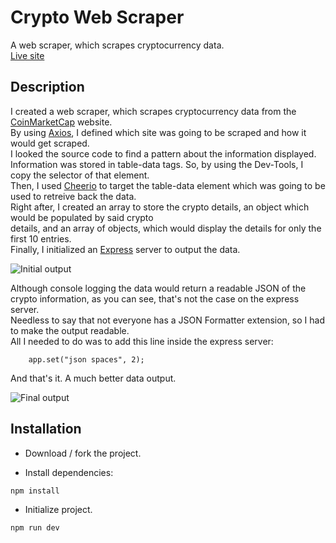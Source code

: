 # Crypto Web Scraper

A web scraper, which scrapes cryptocurrency data.\
[Live site](https://crypto-web-scraper.herokuapp.com/)

## Description

I created a web scraper, which scrapes cryptocurrency data from the [CoinMarketCap](https://coinmarketcap.com/) website.\
By using [Axios](https://axios-http.com/docs/intro), I defined which site was going to be scraped and how it would get scraped.\
I looked the source code to find a pattern about the information displayed.\
Information was stored in table-data tags. So, by using the Dev-Tools, I copy the selector of that element.\
Then, I used [Cheerio](https://cheerio.js.org/) to target the table-data element which was going to be used to retreive back the data.\
Right after, I created an array to store the crypto details, an object which would be populated by said crypto\
details, and an array of objects, which would display the details for only the first 10 entries.\
Finally, I initialized an [Express](https://expressjs.com/) server to output the data.

![Initial output](https://i.ibb.co/LgFXM8r/img1.png)

Although console logging the data would return a readable JSON of the crypto information, as you can see, that's not the case on the express server.\
Needless to say that not everyone has a JSON Formatter extension, so I had to make the output readable.\
All I needed to do was to add this line inside the express server:

```
    app.set("json spaces", 2);
```

And that's it. A much better data output.

![Final output](https://i.ibb.co/whMJFJ7/img2.png)

## Installation

- Download / fork the project.

- Install dependencies:

```
npm install
```

- Initialize project.

```
npm run dev
```
